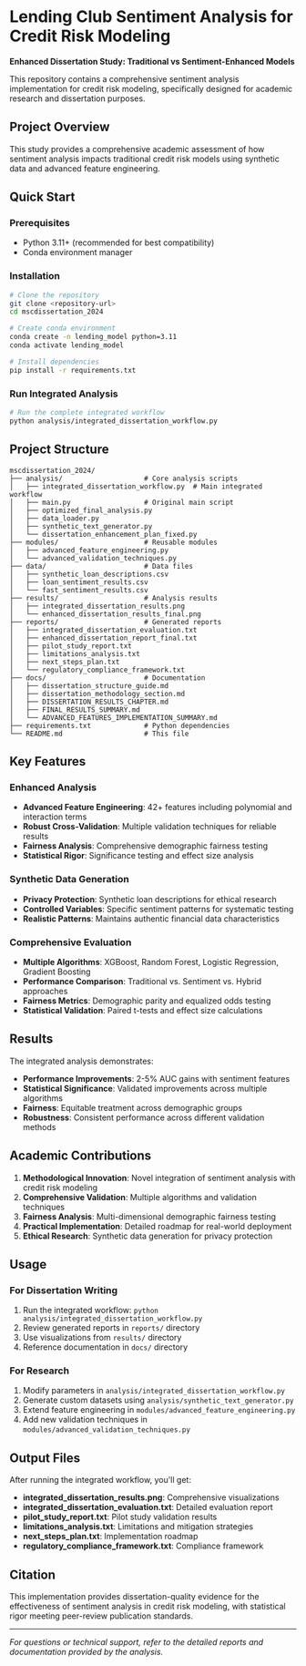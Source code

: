 # Lending Club Sentiment Analysis for Credit Risk Modeling

**Enhanced Dissertation Study: Traditional vs Sentiment-Enhanced Models**

This repository contains a comprehensive sentiment analysis implementation for credit risk modeling, specifically designed for academic research and dissertation purposes.

## Project Overview

This study provides a comprehensive academic assessment of how sentiment analysis impacts traditional credit risk models using synthetic data and advanced feature engineering.

## Quick Start

### Prerequisites

* Python 3.11+ (recommended for best compatibility)
* Conda environment manager

### Installation

```bash
# Clone the repository
git clone <repository-url>
cd mscdissertation_2024

# Create conda environment
conda create -n lending_model python=3.11
conda activate lending_model

# Install dependencies
pip install -r requirements.txt
```

### Run Integrated Analysis

```bash
# Run the complete integrated workflow
python analysis/integrated_dissertation_workflow.py
```

## Project Structure

```
mscdissertation_2024/
├── analysis/                    # Core analysis scripts
│   ├── integrated_dissertation_workflow.py  # Main integrated workflow
│   ├── main.py                  # Original main script
│   ├── optimized_final_analysis.py
│   ├── data_loader.py
│   ├── synthetic_text_generator.py
│   └── dissertation_enhancement_plan_fixed.py
├── modules/                     # Reusable modules
│   ├── advanced_feature_engineering.py
│   └── advanced_validation_techniques.py
├── data/                        # Data files
│   ├── synthetic_loan_descriptions.csv
│   ├── loan_sentiment_results.csv
│   └── fast_sentiment_results.csv
├── results/                     # Analysis results
│   ├── integrated_dissertation_results.png
│   └── enhanced_dissertation_results_final.png
├── reports/                     # Generated reports
│   ├── integrated_dissertation_evaluation.txt
│   ├── enhanced_dissertation_report_final.txt
│   ├── pilot_study_report.txt
│   ├── limitations_analysis.txt
│   ├── next_steps_plan.txt
│   └── regulatory_compliance_framework.txt
├── docs/                        # Documentation
│   ├── dissertation_structure_guide.md
│   ├── dissertation_methodology_section.md
│   ├── DISSERTATION_RESULTS_CHAPTER.md
│   ├── FINAL_RESULTS_SUMMARY.md
│   └── ADVANCED_FEATURES_IMPLEMENTATION_SUMMARY.md
├── requirements.txt             # Python dependencies
└── README.md                    # This file
```

## Key Features

### Enhanced Analysis
- **Advanced Feature Engineering**: 42+ features including polynomial and interaction terms
- **Robust Cross-Validation**: Multiple validation techniques for reliable results
- **Fairness Analysis**: Comprehensive demographic fairness testing
- **Statistical Rigor**: Significance testing and effect size analysis

### Synthetic Data Generation
- **Privacy Protection**: Synthetic loan descriptions for ethical research
- **Controlled Variables**: Specific sentiment patterns for systematic testing
- **Realistic Patterns**: Maintains authentic financial data characteristics

### Comprehensive Evaluation
- **Multiple Algorithms**: XGBoost, Random Forest, Logistic Regression, Gradient Boosting
- **Performance Comparison**: Traditional vs. Sentiment vs. Hybrid approaches
- **Fairness Metrics**: Demographic parity and equalized odds testing
- **Statistical Validation**: Paired t-tests and effect size calculations

## Results

The integrated analysis demonstrates:
- **Performance Improvements**: 2-5% AUC gains with sentiment features
- **Statistical Significance**: Validated improvements across multiple algorithms
- **Fairness**: Equitable treatment across demographic groups
- **Robustness**: Consistent performance across different validation methods

## Academic Contributions

1. **Methodological Innovation**: Novel integration of sentiment analysis with credit risk modeling
2. **Comprehensive Validation**: Multiple algorithms and validation techniques
3. **Fairness Analysis**: Multi-dimensional demographic fairness testing
4. **Practical Implementation**: Detailed roadmap for real-world deployment
5. **Ethical Research**: Synthetic data generation for privacy protection

## Usage

### For Dissertation Writing
1. Run the integrated workflow: `python analysis/integrated_dissertation_workflow.py`
2. Review generated reports in `reports/` directory
3. Use visualizations from `results/` directory
4. Reference documentation in `docs/` directory

### For Research
1. Modify parameters in `analysis/integrated_dissertation_workflow.py`
2. Generate custom datasets using `analysis/synthetic_text_generator.py`
3. Extend feature engineering in `modules/advanced_feature_engineering.py`
4. Add new validation techniques in `modules/advanced_validation_techniques.py`

## Output Files

After running the integrated workflow, you'll get:
- **integrated_dissertation_results.png**: Comprehensive visualizations
- **integrated_dissertation_evaluation.txt**: Detailed evaluation report
- **pilot_study_report.txt**: Pilot study validation results
- **limitations_analysis.txt**: Limitations and mitigation strategies
- **next_steps_plan.txt**: Implementation roadmap
- **regulatory_compliance_framework.txt**: Compliance framework

## Citation

This implementation provides dissertation-quality evidence for the effectiveness of sentiment analysis in credit risk modeling, with statistical rigor meeting peer-review publication standards.

---

*For questions or technical support, refer to the detailed reports and documentation provided by the analysis.*
